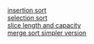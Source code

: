 [insertion sort](https://go.dev/play/p/X7h9zyMXrH2)    
[selection sort](https://go.dev/play/p/4-9iR3gS8fT)    
[slice length and capacity](https://go.dev/play/p/LfWLVdSkK5E)  
[merge sort simpler version](https://go.dev/play/p/nBOAJn8-kk_z)

